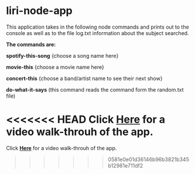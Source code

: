 # liri-node-app

This application takes in the following node commands and prints out to the console as well as to the file log.txt information about the subject searched.

**The commands are:**

**spotify-this-song** {choose a song name here}

**movie-this** {choose a movie name here} 

**concert-this** {choose a band/artist name to see their next show} 

**do-what-it-says** (this command reads the command form the random.txt file)

<<<<<<< HEAD
Click [Here](/assets/images-vids/liri-walk-through.mov) for a video walk-throuh of the app. 
=======
Click **[Here](/liri-walk-through.mov)** for a video walk-throuh of the app. 
>>>>>>> 0581e0e01d36146b96b3821b345b12981e711df2



